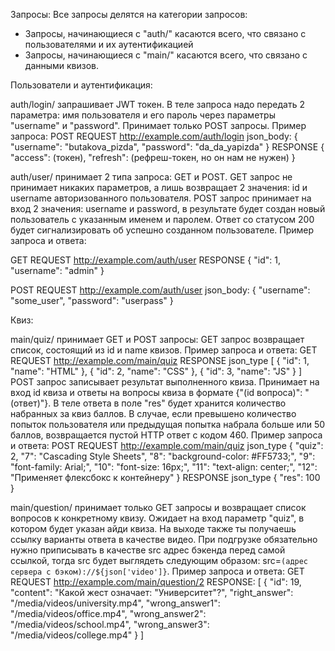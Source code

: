 Запросы:
Все запросы делятся на категории запросов:

- Запросы, начинающиеся с "auth/" касаются всего, что связано с пользователями и их аутентификацией
- Запросы, начинающиеся с "main/" касаются всего, что связано с данными квизов.


Пользователи и аутентификация:

auth/login/ запрашивает JWT токен. В теле запроса надо передать 2 параметра: имя пользователя и его пароль через параметры "username" и "password". Принимает только POST запросы. Пример запроса:
POST REQUEST http://example.com/auth/login
json_body:
{
"username": "butakova_pizda", 
"password": "da_da_yapizda"
}
RESPONSE
{
"access": (токен), 
"refresh": (рефреш-токен, но он нам не нужен)
}

auth/user/ принимает 2 типа запроса: GET и POST. GET запрос не принимает никаких параметров, а лишь возвращает 2 значения: id и username авторизованного пользователя. POST запрос принимает на вход 2 значения: username и password, в результате будет создан новый пользователь с указанным именем и паролем. Ответ со статусом 200 будет сигнализировать об успешно созданном пользователе. Пример запроса и ответа:

GET REQUEST http://example.com/auth/user
RESPONSE
{
    "id": 1,
    "username": "admin"
}

POST REQUEST http://example.com/auth/user
json_body:
{
    "username": "some_user",
    "password": "userpass"
}

Квиз:

main/quiz/ принимает GET и POST запросы:
GET запрос возвращает список, состоящий из id и name квизов. Пример запроса и ответа:
GET REQUEST http://example.com/main/quiz
RESPONSE json_type 
[
    {
        "id": 1,
        "name": "HTML"
    },
    {
        "id": 2,
        "name": "CSS"
    },
    {
        "id": 3,
        "name": "JS"
    }
]
POST запрос записывает результат выполненного квиза. Принимает на вход id квиза и ответы на вопросы квиза в формате {"(id вопроса)": "(ответ)"}. В теле ответа в поле "res" будет хранится количество набранных за квиз баллов. В случае, если превышено количество попыток пользователя или предыдущая попытка набрала больше или 50 баллов, возвращается пустой HTTP ответ с кодом 460. Пример запроса и ответа:
POST REQUEST http://example.com/main/quiz
json_type
{
    "quiz": 2,
    "7": "Cascading Style Sheets",
    "8": "background-color: #FF5733;",
    "9": "font-family: Arial;",
    "10": "font-size: 16px;",
    "11": "text-align: center;",
    "12": "Применяет флексбокс к контейнеру"
}
RESPONSE
json_type
{
    "res": 100
}

main/question/ принимает только GET запросы и возвращает список вопросов к конкретному квизу. Ожидает на вход параметр "quiz", в котором будет указан айди квиза. На выходе также ты получаешь ссылку варианты ответа в качестве видео. При подгрузке обязательно нужно приписывать в качестве src адрес бэкенда перед самой ссылкой, тогда src будет выглядеть следующим образом: src=`(адрес сервера с бэком)://${json['video']}`. Пример запроса и ответа:
GET REQUEST http://example.com/main/question/2
RESPONSE:
[
    {
        "id": 19,
        "content": "Какой жест означает: \"Университет\"?",
        "right_answer": "/media/videos/university.mp4",
        "wrong_answer1": "/media/videos/office.mp4",
        "wrong_answer2": "/media/videos/school.mp4",
        "wrong_answer3": "/media/videos/college.mp4"
    }
]